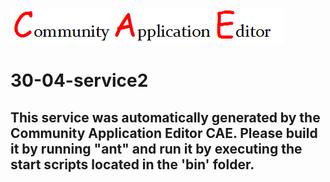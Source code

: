 ![CAE](https://github.com/PhilCAEOrg/application-30-04-app22/blob/master/microservice-30-04-service2/img/logo.png)  

30-04-service2
===================


This service was automatically generated by the Community Application Editor CAE. Please build it by running "ant" and run it by executing the start scripts located in the 'bin' folder.
---------------
